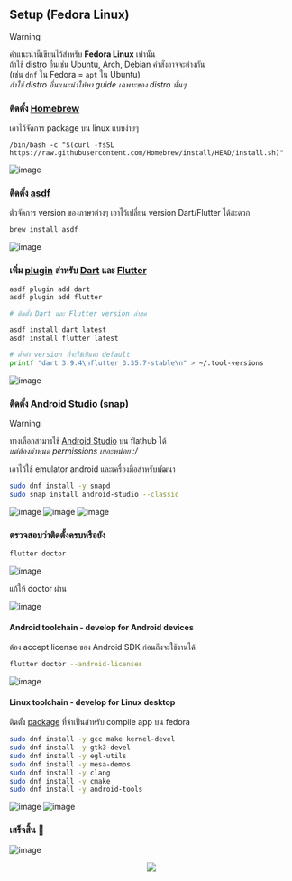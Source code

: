 ## Setup (Fedora Linux)

<!-- prettier-ignore -->
> [!WARNING]
> คำแนะนำนี้เขียนไว้สำหรับ **Fedora Linux** เท่านั้น<br>
> ถ้าใช้ distro อื่นเช่น Ubuntu, Arch, Debian คำสั่งอาจจะต่างกัน<br>
> (เช่น `dnf` ใน Fedora = `apt` ใน Ubuntu)<br>
> *ถ้าใช้ distro อื่นแนะนำให้หา guide เฉพาะของ distro นั้นๆ*
>

### ติดตั้ง [Homebrew](https://brew.sh/)

เอาไว้จัดการ package บน linux แบบง่ายๆ

`/bin/bash -c "$(curl -fsSL https://raw.githubusercontent.com/Homebrew/install/HEAD/install.sh)"`

![image](resources/image/1.png)

### ติดตั้ง [asdf](https://asdf-vm.com/)

ตัวจัดการ version ของภาษาต่างๆ เอาไว้เปลี่ยน version Dart/Flutter ได้สะดวก

```bash
brew install asdf
```

![image](resources/image/2.png)

### เพิ่ม [plugin](https://github.com/asdf-vm/asdf-plugins?tab=readme-ov-file#plugin-list) สำหรับ [Dart](https://github.com/PatOConnor43/asdf-dart) และ [Flutter](https://github.com/asdf-community/asdf-flutter)

```bash
asdf plugin add dart
asdf plugin add flutter

# ติดตั้ง Dart และ Flutter version ล่าสุด

asdf install dart latest
asdf install flutter latest

# ตั้งค่า version ที่จะใช้เป็นค่า default
printf "dart 3.9.4\nflutter 3.35.7-stable\n" > ~/.tool-versions
```

![image](resources/image/3.png)

### ติดตั้ง [Android Studio](https://snapcraft.io/android-studio) (snap)

<!-- prettier-ignore -->
> [!WARNING]
> ทางเลือกสามารใช้ [Android Studio](https://flathub.org/en/apps/com.google.AndroidStudio) บน flathub ได้<br>
> *แต่ต้องกำหนด permissions เยอะหน่อย :/*
>

เอาไว้ใช้ emulator android และเครื่องมือสำหรับพัฒนา

```bash
sudo dnf install -y snapd
sudo snap install android-studio --classic
```

![image](resources/image/4.png)
![image](resources/image/5.png)
![image](resources/image/6.png)

### ตรวจสอบว่าติดตั้งครบหรือยัง

```bash
flutter doctor
```

![image](resources/image/7.png)

แก้ให้ doctor ผ่าน

![image](resources/image/8.png)

#### Android toolchain - develop for Android devices

ต้อง accept license ของ Android SDK ก่อนถึงจะใช้งานได้

```bash
flutter doctor --android-licenses
```

![image](resources/image/9.png)

#### Linux toolchain - develop for Linux desktop

ติดตั้ง [package](https://docs.flutter.dev/platform-integration/linux/setup) ที่จำเป็นสำหรับ compile app บน fedora

```bash
sudo dnf install -y gcc make kernel-devel
sudo dnf install -y gtk3-devel
sudo dnf install -y egl-utils
sudo dnf install -y mesa-demos
sudo dnf install -y clang
sudo dnf install -y cmake
sudo dnf install -y android-tools
```

![image](resources/image/10.png)
![image](resources/image/11.png)

### เสร็จสิ้น 🎉

![image](resources/image/12.png)

<div align="center"><a href="#"><img src="../resources/evernight.gif"/></a></div>

